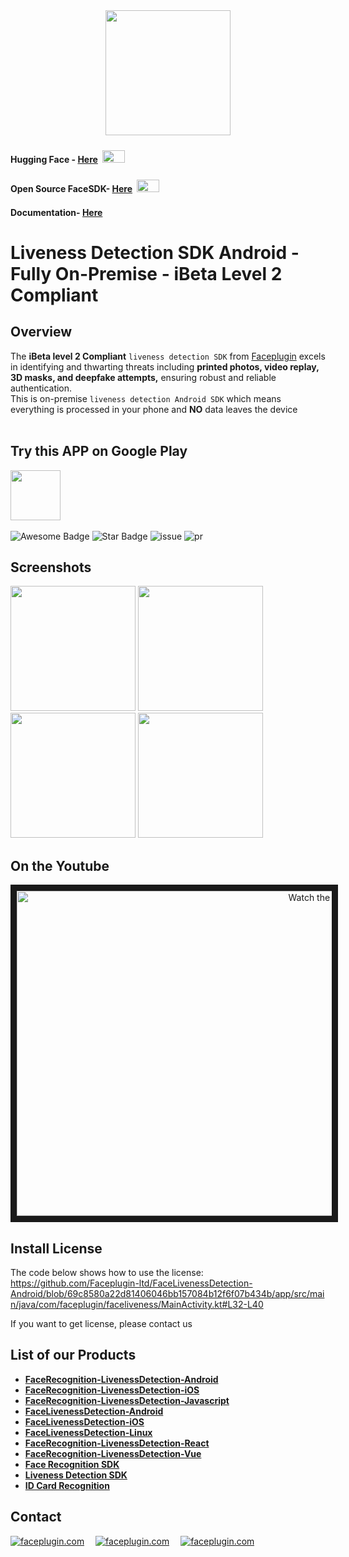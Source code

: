 <div align="center">
<img alt="" src="https://github.com/Faceplugin-ltd/FaceRecognition-Javascript/assets/160750757/657130a9-50f2-486d-b6d5-b78bcec5e6e2.png" width=200/>
</div>

#### Hugging Face - [Here](https://huggingface.co/spaces/FacePlugin-Ltd/FaceRecognition-LivenessDetection-SDK) <span> <img src="https://github.com/user-attachments/assets/303cda2b-a195-42c5-b481-6b2b796d2910" style="margin: 4px; width: 36px; height: 20px"> <span/>
#### Open Source FaceSDK- [Here](https://github.com/Faceplugin-ltd/Open-Source-Face-Recognition-SDK) <span> <img src="https://github.com/user-attachments/assets/303cda2b-a195-42c5-b481-6b2b796d2910" style="margin: 4px; width: 36px; height: 20px"> <span/>
#### Documentation- [Here](https://docs.faceplugin.com)

# Liveness Detection SDK Android - Fully On-Premise - iBeta Level 2 Compliant
## Overview
The **iBeta level 2 Compliant** `liveness detection SDK` from [Faceplugin](https://faceplugin.com/) excels in identifying and thwarting threats including **printed photos, video replay, 3D masks, and deepfake attempts,** ensuring robust and reliable authentication.
<br>This is on-premise `liveness detection Android SDK` which means everything is processed in your phone and **NO** data leaves the device 
<br></br>

## Try this APP on Google Play
<a href="https://play.google.com/store/apps/details?id=ai.faceplugin.liveness" target="_blank">
  <img alt="" src="https://user-images.githubusercontent.com/125717930/230804673-17c99e7d-6a21-4a64-8b9e-a465142da148.png" height=80/>
</a>
<br></br>

<div align="left">
<img src="https://cdn.rawgit.com/sindresorhus/awesome/d7305f38d29fed78fa85652e3a63e154dd8e8829/media/badge.svg" alt="Awesome Badge"/>
<img src="https://img.shields.io/static/v1?label=%F0%9F%8C%9F&message=If%20Useful&style=style=flat&color=BC4E99" alt="Star Badge"/>
<img src="https://img.shields.io/github/issues/genderev/assassin" alt="issue"/>
<img src="https://img.shields.io/github/issues-pr/genderev/assassin" alt="pr"/>
</div>

## Screenshots
<div align="left">
<img alt="" src="https://github.com/Faceplugin-ltd/FaceLivenessDetection-Android/assets/160750757/3a900b76-2f8e-4894-89bb-2474ac6aeb7a" width=200/>
<img alt="" src="https://github.com/Faceplugin-ltd/FaceLivenessDetection-Android/assets/160750757/bff5371b-b73d-4ced-a096-9db8b6eb037f" width=200/>
<img alt="" src="https://github.com/Faceplugin-ltd/FaceLivenessDetection-Android/assets/160750757/4d66987d-6eff-4ea7-b146-833adfd2c14f" width=200/>
<img alt="" src="https://github.com/Faceplugin-ltd/FaceLivenessDetection-Android/assets/160750757/4ce4a283-09bd-4637-b7d0-35a98307b794" width=200/>
</div>

## On the Youtube
<div align="center">
<a href="http://www.youtube.com/watch?feature=player_embedded&v=cjvEBzFpHGk" target="_blank">
 <img src="http://img.youtube.com/vi/cjvEBzFpHGk/maxresdefault.jpg" alt="Watch the video" width="960" height="520" border="10" />
</a>
</div>

## Install License  
The code below shows how to use the license: https://github.com/Faceplugin-ltd/FaceLivenessDetection-Android/blob/69c8580a22d81406046bb157084b12f6f07b434b/app/src/main/java/com/faceplugin/faceliveness/MainActivity.kt#L32-L40

If you want to get license, please contact us

## List of our Products
* **[FaceRecognition-LivenessDetection-Android](https://github.com/Faceplugin-ltd/FaceRecognition-Android)**
* **[FaceRecognition-LivenessDetection-iOS](https://github.com/Faceplugin-ltd/FaceRecognition-iOS)**
* **[FaceRecognition-LivenessDetection-Javascript](https://github.com/Faceplugin-ltd/FaceRecognition-LivenessDetection-Javascript)**
* **[FaceLivenessDetection-Android](https://github.com/Faceplugin-ltd/FaceLivenessDetection-Android)**
* **[FaceLivenessDetection-iOS](https://github.com/Faceplugin-ltd/FaceLivenessDetection-iOS)**
* **[FaceLivenessDetection-Linux](https://github.com/Faceplugin-ltd/FaceLivenessDetection-Linux)**
* **[FaceRecognition-LivenessDetection-React](https://github.com/Faceplugin-ltd/FaceRecognition-LivenessDetection-React)**
* **[FaceRecognition-LivenessDetection-Vue](https://github.com/Faceplugin-ltd/FaceRecognition-LivenessDetection-Vue)**
* **[Face Recognition SDK](https://github.com/Faceplugin-ltd/Face-Recognition-SDK)**
* **[Liveness Detection SDK](https://github.com/Faceplugin-ltd/Face-Liveness-Detection-SDK)**
* **[ID Card Recognition](https://github.com/Faceplugin-ltd/ID-Card-Recognition)**

## Contact
<div align="left">
<a target="_blank" href="mailto:info@faceplugin.com"><img src="https://img.shields.io/badge/email-info@faceplugin.com-blue.svg?logo=gmail " alt="faceplugin.com"></a>&emsp;
<a target="_blank" href="https://t.me/faceplugin"><img src="https://img.shields.io/badge/telegram-@faceplugin-blue.svg?logo=telegram " alt="faceplugin.com"></a>&emsp;
<a target="_blank" href="https://wa.me/+14422295661"><img src="https://img.shields.io/badge/whatsapp-faceplugin-blue.svg?logo=whatsapp " alt="faceplugin.com">
</div>


